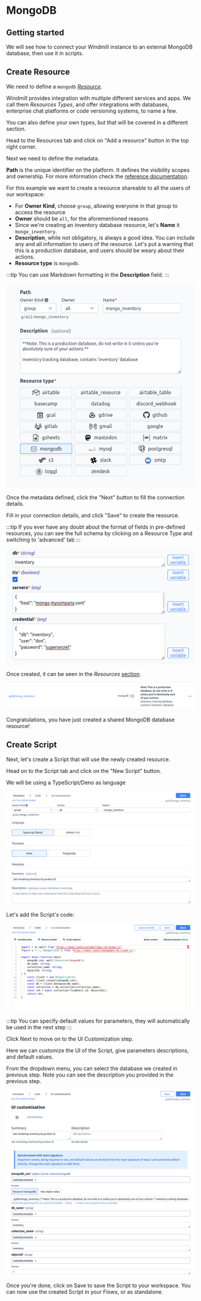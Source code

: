 # MongoDB

## Getting started

We will see how to connect your Windmill instance to an external MongoDB
database, then use it in scripts.

## Create Resource

We need to define a `mongodb` [_Resource_][docs-resources].

Windmill provides integration with multiple different services and apps. We call
them _Resources Types_, and offer integrations with databases, enterprise chat
platforms or code versioning systems, to name a few.

You can also define your own types, but that will be covered in a different
section.

Head to the Resources tab and click on "Add a resource" button in the top right
corner.

Next we need to define the metadata.

**Path** is the unique identifier on the platform. It defines the visibility
scopes and ownership. For more information check the
[reference documentation][docs-path].

For this example we want to create a resource shareable to all the users of our
workspace:

- For **Owner Kind**, choose `group`, allowing everyone in that group to access
  the resource
- **Owner** should be `all`, for the aforementioned reasons
- Since we're creating an inventory database resource, let's **Name** it
  `mongo_inventory`.
- **Description**, while not obligatory, is always a good idea. You can include
  any and all information to users of the resource. Let's put a warning that
  this is a production database, and users should be weary about their actions.
- **Resource type** is `mongodb`.

:::tip You can use Markdown formatting in the **Description** field. :::

![define resource metadata](./1_1.png)

Once the metadata defined, click the "Next" button to fill the connection
details.

Fill in your connection details, and click "Save" to create the resource.

:::tip If you ever have any doubt about the format of fields in pre-defined
resources, you can see the full schema by clicking on a Resource Type and
switching to 'advanced' tab :::

![define resource connection details](./1_2.png)

Once created, it can be seen in the _Resources_ [section][wm-app-resources].

![define resource connection details](./1_3.png)

Congratulations, you have just created a shared MongoDB database resource!

## Create Script

Next, let's create a Script that will use the newly created resource.

Head on to the Script tab and click on the "New Script" button.

We will be using a TypeScript/Deno as language

![create script](./2_1.png)

Let's add the Script's code:

![create script code](./2_2.png)

:::tip You can specify default values for parameters, they will automatically be
used in the next step :::

Click Next to move on to the UI Customization step.

Here we can customize the UI of the Script, give parameters descriptions, and
default values.

From the dropdown menu, you can select the database we created in previous step.
Note you can see the description you provided in the previous step.

![create script customization](./2_3.png)

Once you're done, click on Save to save the Script to your workspace. You can
now use the created Script in your Flows, or as standalone.

<!-- Links -->

[wm-app-resources]: https://app.windmill.dev/resources
[docs-resources]: ../../reference/index.md#resource
[docs-path]: ../../reference/index.md#path
